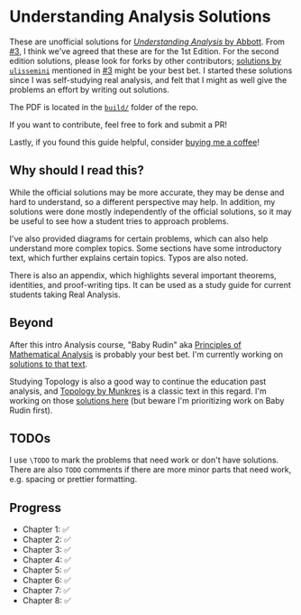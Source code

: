 # Understanding Analysis Solutions

These are unofficial solutions for [_Understanding Analysis_ by Abbott](https://amzn.to/3wXODiO).
From [#3](https://github.com/mikinty/Understanding-Analysis-Abbott-Solutions/issues/3), I think we've agreed that these are for the 1st Edition. 
For the second edition solutions, please look for forks by other contributors; [solutions by `ulissemini`](https://github.com/ulissemini/understanding-analysis-solutions) mentioned in [#3](https://github.com/mikinty/Understanding-Analysis-Abbott-Solutions/issues/3) might be your best bet.
I started these solutions since I was self-studying real analysis,
and felt that I might as well give the problems an effort by writing
out solutions.

The PDF is located in the [`build/`](https://github.com/mikinty/Understanding-Analysis-Abbott-Solutions/blob/master/build/main.pdf)
folder of the repo.

If you want to contribute, feel free to fork and submit a PR!

Lastly, if you found this guide helpful, consider [buying me a coffee](https://www.buymeacoffee.com/mikinty)!

## Why should I read this?

While the official solutions may be more accurate, they may be dense and hard
to understand, so a different perspective may help. In addition, my solutions
were done mostly independently of the official solutions, so it may be useful
to see how a student tries to approach problems.

I've also provided diagrams for certain problems, which can also help
understand more complex topics. Some sections have some introductory text, which further explains certain
topics. Typos are also noted.

There is also an appendix, which highlights several important theorems,
identities, and proof-writing tips. It can be used as a study guide for
current students taking Real Analysis.

## Beyond

After this intro Analysis course, "Baby Rudin" aka [Principles of Mathematical Analysis](https://amzn.to/38XdOsD) is probably your best bet. I'm currently working on [solutions to that text](https://github.com/mikinty/Baby-Rudin-Solutions).

Studying Topology is also a good way to continue the education past analysis, and [Topology by Munkres](https://amzn.to/3Gt1zAu) is a classic text in this regard. I'm working on those [solutions here](https://github.com/mikinty/Topology-Munkres-Solutions) (but beware I'm prioritizing work on Baby Rudin first).

## TODOs

I use `\TODO` to mark the problems that need work or don't have solutions.
There are also `TODO` comments if there are more minor parts that need work, e.g. spacing or prettier formatting.

## Progress

- Chapter 1: :white_check_mark:
- Chapter 2: :white_check_mark:
- Chapter 3: :white_check_mark:
- Chapter 4: :white_check_mark:
- Chapter 5: :white_check_mark:
- Chapter 6: :white_check_mark:
- Chapter 7: :white_check_mark:
- Chapter 8: :white_check_mark:
